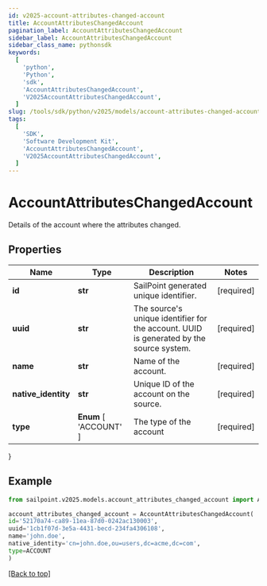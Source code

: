 ```yaml
---
id: v2025-account-attributes-changed-account
title: AccountAttributesChangedAccount
pagination_label: AccountAttributesChangedAccount
sidebar_label: AccountAttributesChangedAccount
sidebar_class_name: pythonsdk
keywords:
  [
    'python',
    'Python',
    'sdk',
    'AccountAttributesChangedAccount',
    'V2025AccountAttributesChangedAccount',
  ]
slug: /tools/sdk/python/v2025/models/account-attributes-changed-account
tags:
  [
    'SDK',
    'Software Development Kit',
    'AccountAttributesChangedAccount',
    'V2025AccountAttributesChangedAccount',
  ]
---
```


# AccountAttributesChangedAccount

Details of the account where the attributes changed.

## Properties

| Name | Type | Description | Notes |
| --- | --- | --- | --- |
| **id** | **str** | SailPoint generated unique identifier. | [required] |
| **uuid** | **str** | The source's unique identifier for the account. UUID is generated by the source system. | [required] |
| **name** | **str** | Name of the account. | [required] |
| **native_identity** | **str** | Unique ID of the account on the source. | [required] |
| **type** | **Enum** [ 'ACCOUNT' ] | The type of the account | [required] |

}

## Example

```python
from sailpoint.v2025.models.account_attributes_changed_account import AccountAttributesChangedAccount

account_attributes_changed_account = AccountAttributesChangedAccount(
id='52170a74-ca89-11ea-87d0-0242ac130003',
uuid='1cb1f07d-3e5a-4431-becd-234fa4306108',
name='john.doe',
native_identity='cn=john.doe,ou=users,dc=acme,dc=com',
type=ACCOUNT
)

```

[[Back to top]](#)
